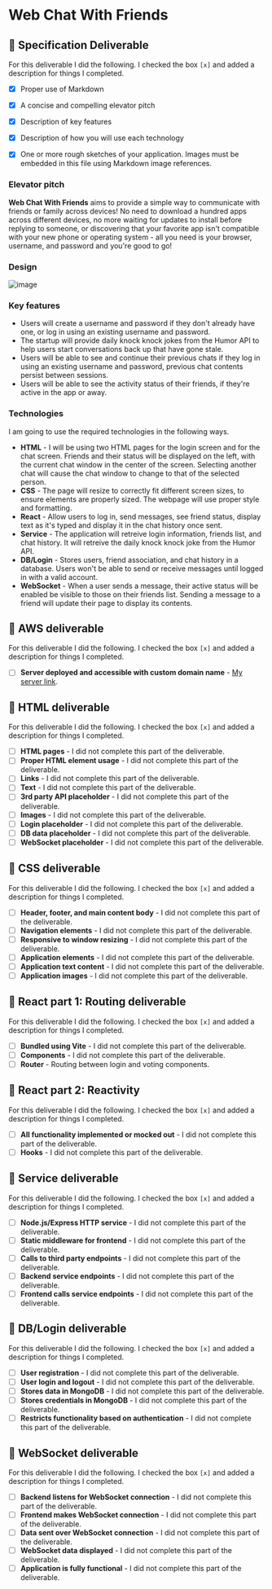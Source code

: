# Web Chat With Friends

## 🚀 Specification Deliverable

For this deliverable I did the following. I checked the box `[x]` and added a description for things I completed.

- [X] Proper use of Markdown
- [X] A concise and compelling elevator pitch
- [X] Description of key features
- [X] Description of how you will use each technology
- [X] One or more rough sketches of your application. Images must be embedded in this file using Markdown image references.


### Elevator pitch
**Web Chat With Friends** aims to provide a simple way to communicate with friends or family across devices! No need to download a hundred apps across different devices, no more waiting for updates to install before replying to someone, or discovering that your favorite app isn't compatible with your new phone or operating system - all you need is your browser, username, and password and you're good to go!


### Design
![image](https://github.com/user-attachments/assets/8466b9c3-e1a6-4600-8eae-4dce3a7fad62)


### Key features

- Users will create a username and password if they don't already have one, or log in using an existing username and password.
- The startup will provide daily knock knock jokes from the Humor API to help users start conversations back up that have gone stale.
- Users will be able to see and continue their previous chats if they log in using an existing username and password, previous chat contents persist between sessions.
- Users will be able to see the activity status of their friends, if they're active in the app or away.
  

### Technologies

I am going to use the required technologies in the following ways.

- **HTML** - I will be using two HTML pages for the login screen and for the chat screen. Friends and their status will be displayed on the left, with the current chat window in the center of the screen. Selecting another chat will cause the chat window to change to that of the selected person.
- **CSS** - The page will resize to correctly fit different screen sizes, to ensure elements are properly sized. The webpage will use proper style and formatting.
- **React** - Allow users to log in, send messages, see friend status, display text as it's typed and display it in the chat history once sent.
- **Service** - The application will retreive login information, friends list, and chat history. It will retreive the daily knock knock joke from the Humor API.
- **DB/Login** - Stores users, friend association, and chat history in a database. Users won't be able to send or receive messages until logged in with a valid account.
- **WebSocket** - When a user sends a message, their active status will be enabled be visible to those on their friends list. Sending a message to a friend will update their page to display its contents.

## 🚀 AWS deliverable

For this deliverable I did the following. I checked the box `[x]` and added a description for things I completed.

- [ ] **Server deployed and accessible with custom domain name** - [My server link](https://webchatwithfriends.click).

## 🚀 HTML deliverable

For this deliverable I did the following. I checked the box `[x]` and added a description for things I completed.

- [ ] **HTML pages** - I did not complete this part of the deliverable.
- [ ] **Proper HTML element usage** - I did not complete this part of the deliverable.
- [ ] **Links** - I did not complete this part of the deliverable.
- [ ] **Text** - I did not complete this part of the deliverable.
- [ ] **3rd party API placeholder** - I did not complete this part of the deliverable.
- [ ] **Images** - I did not complete this part of the deliverable.
- [ ] **Login placeholder** - I did not complete this part of the deliverable.
- [ ] **DB data placeholder** - I did not complete this part of the deliverable.
- [ ] **WebSocket placeholder** - I did not complete this part of the deliverable.

## 🚀 CSS deliverable

For this deliverable I did the following. I checked the box `[x]` and added a description for things I completed.

- [ ] **Header, footer, and main content body** - I did not complete this part of the deliverable.
- [ ] **Navigation elements** - I did not complete this part of the deliverable.
- [ ] **Responsive to window resizing** - I did not complete this part of the deliverable.
- [ ] **Application elements** - I did not complete this part of the deliverable.
- [ ] **Application text content** - I did not complete this part of the deliverable.
- [ ] **Application images** - I did not complete this part of the deliverable.

## 🚀 React part 1: Routing deliverable

For this deliverable I did the following. I checked the box `[x]` and added a description for things I completed.

- [ ] **Bundled using Vite** - I did not complete this part of the deliverable.
- [ ] **Components** - I did not complete this part of the deliverable.
- [ ] **Router** - Routing between login and voting components.

## 🚀 React part 2: Reactivity

For this deliverable I did the following. I checked the box `[x]` and added a description for things I completed.

- [ ] **All functionality implemented or mocked out** - I did not complete this part of the deliverable.
- [ ] **Hooks** - I did not complete this part of the deliverable.

## 🚀 Service deliverable

For this deliverable I did the following. I checked the box `[x]` and added a description for things I completed.

- [ ] **Node.js/Express HTTP service** - I did not complete this part of the deliverable.
- [ ] **Static middleware for frontend** - I did not complete this part of the deliverable.
- [ ] **Calls to third party endpoints** - I did not complete this part of the deliverable.
- [ ] **Backend service endpoints** - I did not complete this part of the deliverable.
- [ ] **Frontend calls service endpoints** - I did not complete this part of the deliverable.

## 🚀 DB/Login deliverable

For this deliverable I did the following. I checked the box `[x]` and added a description for things I completed.

- [ ] **User registration** - I did not complete this part of the deliverable.
- [ ] **User login and logout** - I did not complete this part of the deliverable.
- [ ] **Stores data in MongoDB** - I did not complete this part of the deliverable.
- [ ] **Stores credentials in MongoDB** - I did not complete this part of the deliverable.
- [ ] **Restricts functionality based on authentication** - I did not complete this part of the deliverable.

## 🚀 WebSocket deliverable

For this deliverable I did the following. I checked the box `[x]` and added a description for things I completed.

- [ ] **Backend listens for WebSocket connection** - I did not complete this part of the deliverable.
- [ ] **Frontend makes WebSocket connection** - I did not complete this part of the deliverable.
- [ ] **Data sent over WebSocket connection** - I did not complete this part of the deliverable.
- [ ] **WebSocket data displayed** - I did not complete this part of the deliverable.
- [ ] **Application is fully functional** - I did not complete this part of the deliverable.

